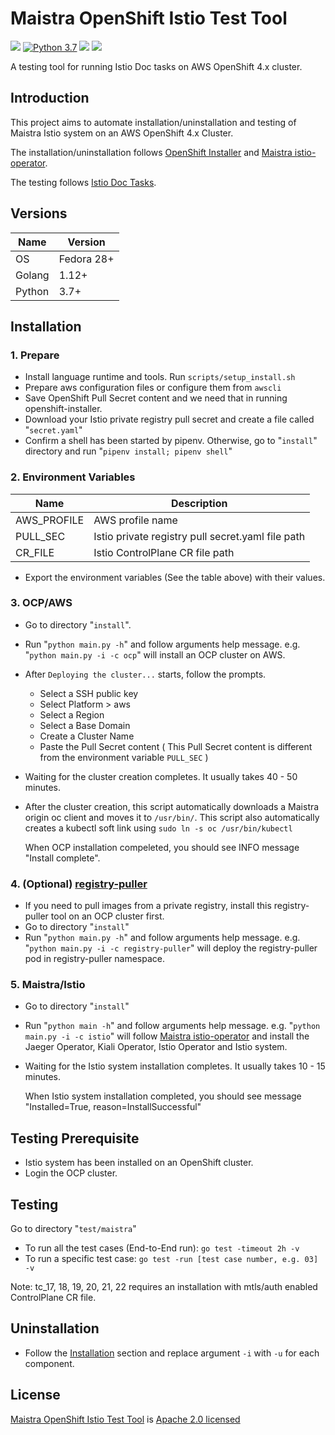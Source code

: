 # Maistra OpenShift Istio Test Tool

[![](https://img.shields.io/badge/License-Apache%202.0-blue.svg?style=flat)](https://github.com/yxun/moitt/blob/master/LICENSE)
[![Python 3.7](https://img.shields.io/badge/python-3.7-blue.svg?style=flat)](https://www.python.org/downloads/release/python-370/)
[![](https://goreportcard.com/badge/github.com/yxun/moitt)](https://goreportcard.com/report/github.com/yxun/moitt)
![](https://img.shields.io/github/repo-size/yxun/moitt.svg?style=flat)

A testing tool for running Istio Doc tasks on AWS OpenShift 4.x cluster. 

## Introduction

This project aims to automate installation/uninstallation and testing of  Maistra Istio system on an AWS OpenShift 4.x Cluster.

The installation/uninstallation follows [OpenShift Installer](https://github.com/openshift/installer) and [Maistra istio-operator](https://github.com/Maistra/istio-operator). 

The testing follows [Istio Doc Tasks](https://istio.io/docs/tasks/).


## Versions

| Name      | Version       |
| --        | --            |
| OS        | Fedora 28+    |
| Golang    | 1.12+         |
| Python    | 3.7+          |


## Installation

### 1. Prepare 

* Install language runtime and tools. Run `scripts/setup_install.sh`
* Prepare aws configuration files or configure them from `awscli`
* Save OpenShift Pull Secret content and we need that in running openshift-installer.
* Download your Istio private registry pull secret and create a file called "`secret.yaml`"
* Confirm a shell has been started by pipenv. Otherwise, go to "`install`" directory and run "`pipenv install; pipenv shell`"


### 2. Environment Variables

| Name        | Description |
| ----------- | ----------- |
| AWS_PROFILE | AWS profile name |
| PULL_SEC    | Istio private registry pull secret.yaml file path |
| CR_FILE     | Istio ControlPlane CR file path  |

* Export the environment variables (See the table above) with their values.


### 3. OCP/AWS
* Go to directory "`install`".
* Run "`python main.py -h`" and follow arguments help message. e.g. "`python main.py -i -c ocp`" will install an OCP cluster on AWS. 
* After `Deploying the cluster...` starts, follow the prompts.
  * Select a SSH public key
  * Select Platform > aws
  * Select a Region
  * Select a Base Domain
  * Create a Cluster Name
  * Paste the Pull Secret content ( This Pull Secret content is different from the environment variable `PULL_SEC` )
* Waiting for the cluster creation completes. It usually takes 40 - 50 minutes.
* After the cluster creation, this script automatically downloads a Maistra origin oc client and moves it to `/usr/bin/`. This script also automatically creates a kubectl soft link using `sudo ln -s oc /usr/bin/kubectl`

    When OCP installation compeleted, you should see INFO message "Install complete".

### 4. (Optional) [registry-puller](https://github.com/knrc/registry-puller)
* If you need to pull images from a private registry, install this registry-puller tool on an OCP cluster first. 
* Go to directory "`install`"
* Run "`python main.py -h`" and follow arguments help message. e.g. "`python main.py -i -c registry-puller`" will deploy the registry-puller pod in registry-puller namespace.


### 5. Maistra/Istio
* Go to directory "`install`"
* Run "`python main -h`" and follow arguments help message. e.g. "`python main.py -i -c istio`" will follow [Maistra istio-operator](https://github.com/Maistra/istio-operator) and install the Jaeger Operator, Kiali Operator, Istio Operator and Istio system.
* Waiting for the Istio system installation completes. It usually takes 10 - 15 minutes.

    When Istio system installation completed, you should see message "Installed=True, reason=InstallSuccessful"


## Testing Prerequisite

* Istio system has been installed on an OpenShift cluster.
* Login the OCP cluster.


## Testing

Go to directory "`test/maistra`" 
- To run all the test cases (End-to-End run): `go test -timeout 2h -v`
- To run a specific test case: `go test -run [test case number, e.g. 03] -v`

Note: tc_17, 18, 19, 20, 21, 22 requires an installation with mtls/auth enabled ControlPlane CR file. 


## Uninstallation

* Follow the [Installation](https://github.com/yxun/moitt#installation) section and replace argument `-i` with `-u` for each component.

## License

[Maistra OpenShift Istio Test Tool](https://github.com/yxun/moitt) is [Apache 2.0 licensed](https://github.com/yxun/moitt/blob/master/LICENSE)
